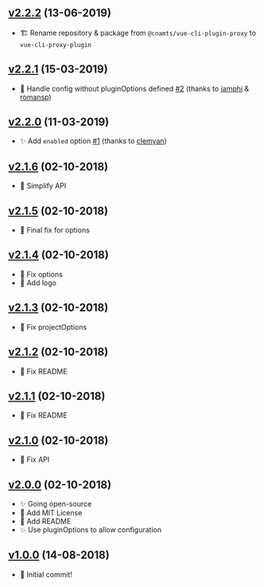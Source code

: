 ## [v2.2.2](https://github.com/deraw/vue-cli-proxy-plugin/compare/v2.2.1...v2.2.2) (13-06-2019)

* 🏗 Rename repository & package from `@cnamts/vue-cli-plugin-proxy` to `vue-cli-proxy-plugin`

## [v2.2.1](https://github.com/deraw/vue-cli-proxy-plugin/compare/v2.2.0...v2.2.1) (15-03-2019)

* 🐛 Handle config without pluginOptions defined [#2](https://github.com/deraw/vue-cli-proxy-plugin/pull/2) (thanks to [iamphi](https://github.com/iamphi) & [romansp](https://github.com/romansp))

## [v2.2.0](https://github.com/deraw/vue-cli-proxy-plugin/compare/v2.1.6...v2.2.0) (11-03-2019)

* ✨ Add `enabled` option [#1](https://github.com/deraw/vue-cli-proxy-plugin/pull/1) (thanks to [clemyan](https://github.com/clemyan))

## [v2.1.6](https://github.com/deraw/vue-cli-proxy-plugin/compare/v2.1.5...v2.1.6) (02-10-2018)

* 🐛 Simplify API

## [v2.1.5](https://github.com/deraw/vue-cli-proxy-plugin/compare/v2.1.4...v2.1.5) (02-10-2018)

* 🐛 Final fix for options

## [v2.1.4](https://github.com/deraw/vue-cli-proxy-plugin/compare/v2.1.3...v2.1.4) (02-10-2018)

* 🐛 Fix options
* 🍱 Add logo

## [v2.1.3](https://github.com/deraw/vue-cli-proxy-plugin/compare/v2.1.2...v2.1.3) (02-10-2018)

* 🐛 Fix projectOptions

## [v2.1.2](https://github.com/deraw/vue-cli-proxy-plugin/compare/v2.1.1...v2.1.2) (02-10-2018)

* 🐛 Fix README

## [v2.1.1](https://github.com/deraw/vue-cli-proxy-plugin/compare/v2.1.0...v2.1.1) (02-10-2018)

* 🐛 Fix README

## [v2.1.0](https://github.com/deraw/vue-cli-proxy-plugin/compare/v2.0.0...v2.1.0) (02-10-2018)

* 🐛 Fix API

## [v2.0.0](https://github.com/deraw/vue-cli-proxy-plugin/compare/v1.0.0...v2.0.0) (02-10-2018)

* ✨ Going open-source
* 📄 Add MIT License
* 📝 Add README
* 💥 Use pluginOptions to allow configuration


## [v1.0.0](https://github.com/deraw/vue-cli-proxy-plugin/compare/v0.0.0...v1.0.0) (14-08-2018)

* 🎉 Initial commit!
